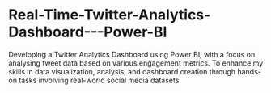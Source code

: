 # Real-Time-Twitter-Analytics-Dashboard---Power-BI
Developing a Twitter Analytics Dashboard using Power BI, with a focus
on analysing tweet data based on various engagement metrics. To
enhance my skills in data visualization, analysis, and dashboard creation through hands-on
tasks involving real-world social media datasets.
